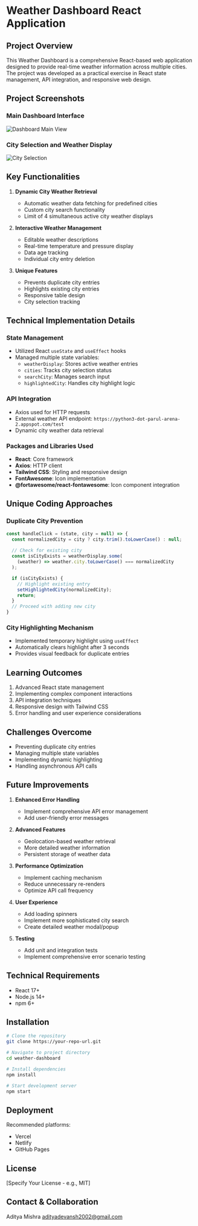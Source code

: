# Weather Dashboard React Application

## Project Overview

This Weather Dashboard is a comprehensive React-based web application designed to provide real-time weather information across multiple cities. The project was developed as a practical exercise in React state management, API integration, and responsive web design.

## Project Screenshots

### Main Dashboard Interface
![Dashboard Main View](./screenshots/Dashboard.png)

### City Selection and Weather Display
![City Selection](./screenshots/City%20Selection.png)

## Key Functionalities

1. **Dynamic City Weather Retrieval**
   - Automatic weather data fetching for predefined cities
   - Custom city search functionality
   - Limit of 4 simultaneous active city weather displays

2. **Interactive Weather Management**
   - Editable weather descriptions
   - Real-time temperature and pressure display
   - Data age tracking
   - Individual city entry deletion

3. **Unique Features**
   - Prevents duplicate city entries
   - Highlights existing city entries
   - Responsive table design
   - City selection tracking

## Technical Implementation Details

### State Management
- Utilized React `useState` and `useEffect` hooks
- Managed multiple state variables:
  - `weatherDisplay`: Stores active weather entries
  - `cities`: Tracks city selection status
  - `searchCity`: Manages search input
  - `highlightedCity`: Handles city highlight logic

### API Integration
- Axios used for HTTP requests
- External weather API endpoint: 
  `https://python3-dot-parul-arena-2.appspot.com/test`
- Dynamic city weather data retrieval

### Packages and Libraries Used
- **React**: Core framework
- **Axios**: HTTP client
- **Tailwind CSS**: Styling and responsive design
- **FontAwesome**: Icon implementation
- **@fortawesome/react-fontawesome**: Icon component integration

## Unique Coding Approaches

### Duplicate City Prevention
```javascript
const handleClick = (state, city = null) => {
  const normalizedCity = city ? city.trim().toLowerCase() : null;
  
  // Check for existing city
  const isCityExists = weatherDisplay.some(
    (weather) => weather.city.toLowerCase() === normalizedCity
  );

  if (isCityExists) {
    // Highlight existing entry
    setHighlightedCity(normalizedCity);
    return;
  }
  // Proceed with adding new city
}
```

### City Highlighting Mechanism
- Implemented temporary highlight using `useEffect`
- Automatically clears highlight after 3 seconds
- Provides visual feedback for duplicate entries

## Learning Outcomes

1. Advanced React state management
2. Implementing complex component interactions
3. API integration techniques
4. Responsive design with Tailwind CSS
5. Error handling and user experience considerations

## Challenges Overcome

- Preventing duplicate city entries
- Managing multiple state variables
- Implementing dynamic highlighting
- Handling asynchronous API calls

## Future Improvements

1. **Enhanced Error Handling**
   - Implement comprehensive API error management
   - Add user-friendly error messages

2. **Advanced Features**
   - Geolocation-based weather retrieval
   - More detailed weather information
   - Persistent storage of weather data

3. **Performance Optimization**
   - Implement caching mechanism
   - Reduce unnecessary re-renders
   - Optimize API call frequency

4. **User Experience**
   - Add loading spinners
   - Implement more sophisticated city search
   - Create detailed weather modal/popup

5. **Testing**
   - Add unit and integration tests
   - Implement comprehensive error scenario testing

## Technical Requirements

- React 17+
- Node.js 14+
- npm 6+

## Installation

```bash
# Clone the repository
git clone https://your-repo-url.git

# Navigate to project directory
cd weather-dashboard

# Install dependencies
npm install

# Start development server
npm start
```

## Deployment

Recommended platforms:
- Vercel
- Netlify
- GitHub Pages

## License

[Specify Your License - e.g., MIT]

## Contact & Collaboration

Aditya Mishra
adityadevansh2002@gmail.com
